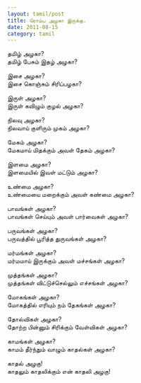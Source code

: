 ```yaml
---
layout: tamil/post
title: ரொம்ப அழகா இருக்கு.
date: 2011-08-15
category: tamil
---
```


தமிழ் அழகா? <br/>
தமிழ் பேசும் இதழ் அழகா?

இசை அழகா? <br/>
இசை கொஞ்சும் சிரிப்பழகா?

இருள் அழகா? <br/>
இருள் கவிழும் குழல் அழகா?

நிலவு அழகா? <br/>
நிலவாய் குளிரும் முகம் அழகா?

மேகம் அழகா? <br/>
மேகமாய் மிதக்கும் அவள் தேகம் அழகா?

இளமை அழகா? <br/>
இளமையில் இவள் மட்டும் அழகா?

உண்மை அழகா? <br/>
உண்மையை மறைக்கும் அவள் கண்மை அழகா?

பாவங்கள் அழகா? <br/>
பாவங்கள் செய்யும் அவள் பார்வைகள் அழகா?

பருவங்கள் அழகா? <br/>
பருவத்தில் பூரித்த துருவங்கள் அழகா?

மர்மங்கள் அழகா? <br/>
மர்மமாய் இருக்கும் அவள் மச்சங்கள் அழகா?

முத்தங்கள் அழகா? <br/>
முத்தங்கள் விட்டுச்செல்லும் எச்சங்கள் அழகா?

மோகங்கள் அழகா? <br/>
மோகத்தில் எரியும் நம் தேகங்கள் அழகா?

தோல்விகள் அழகா? <br/>
தோற்ற பின்னும் சிரிக்கும் வேள்விகள் அழகா?

காமங்கள் அழகா? <br/>
காமம் தீர்ந்தும் வாழும் காதல்கள் அழகா?

காதல் அழகு! <br/>
காதலும் காதலிக்கும் என் காதலி அழகு!
